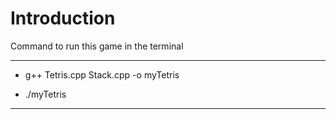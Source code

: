 # Introduction

 Command to run this game in the terminal 
 
--- 
- g++ Tetris.cpp Stack.cpp -o myTetris

- ./myTetris
---


